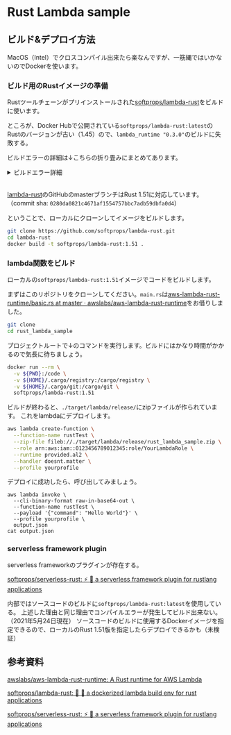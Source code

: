 # Rust Lambda sample

## ビルド&デプロイ方法

MacOS（Intel）でクロスコンパイル出来たら楽なんですが、一筋縄ではいかないのでDockerを使います。

### ビルド用のRustイメージの準備

Rustツールチェーンがプリインストールされた[softprops/lambda-rust](https://github.com/softprops/lambda-rust)をビルドに使います。

ところが、Docker Hubで公開されている`softprops/lambda-rust:latest`の
Rustのバージョンが古い（1.45）ので、`lambda_runtime "0.3.0"`のビルドに失敗する。

ビルドエラーの詳細は↓こちらの折り畳みにまとめてあります。
<details>
<summary>ビルドエラー詳細</summary>

`softprops/lambda-rust:latest`でビルドしたときのログ

```sh
docker run --rm -v ${PWD}:/code -v ${HOME}/.cargo/registry:/cargo/registry -v ${HOME}/.cargo/git:/cargo/git softprops/lambda-rust:latest
    Updating crates.io index
 Downloading crates ...
  Downloaded num-integer v0.1.44
  Downloaded pin-utils v0.1.0
  Downloaded proc-macro-hack v0.5.19
  （省略）
   Compiling num_cpus v1.13.0
   Compiling socket2 v0.4.0
   Compiling time v0.1.44
error[E0658]: `match` is not allowed in a `const fn`
   --> /root/.cargo/registry/src/github.com-1ecc6299db9ec823/socket2-0.4.0/src/lib.rs:156:9
    |
156 | /         match address {
157 | |             SocketAddr::V4(_) => Domain::IPV4,
158 | |             SocketAddr::V6(_) => Domain::IPV6,
159 | |         }
    | |_________^
    |
    = note: see issue #49146 <https://github.com/rust-lang/rust/issues/49146> for more information

error: aborting due to previous error

For more information about this error, try `rustc --explain E0658`.
error: could not compile `socket2`.

To learn more, run the command again with --verbose.
warning: build failed, waiting for other jobs to finish...
error: build failed
```

socket2はhyperが依存しているcrate

```sh
cargo tree -i socket2
socket2 v0.4.0
└── hyper v0.14.7
    └── lambda_runtime v0.3.0
        └── rust_lambda_sample v0.1.0 
```


コンパイルエラーが発生する箇所はここ

```rust
impl Domain {
    /// Domain for IPv4 communication, corresponding to `AF_INET`.
    pub const IPV4: Domain = Domain(sys::AF_INET);


    /// Domain for IPv6 communication, corresponding to `AF_INET6`.
    pub const IPV6: Domain = Domain(sys::AF_INET6);


    /// Returns the correct domain for `address`.
    pub const fn for_address(address: SocketAddr) -> Domain {
        match address {
            SocketAddr::V4(_) => Domain::IPV4,
            SocketAddr::V6(_) => Domain::IPV6,
        }
    }
}
```

https://github.com/rust-lang/socket2/blob/b1479fffa0749147eabd15ad9038d0f9a0cc7825/src/lib.rs#L147-L161

Rust 1.46.0から`const fn`の中で`match`が使えるようになった。
すなわち、Rust 1.46.0以上では上記のコードは合法である。

参考: [Announcing Rust 1.46.0 | Rust Blog](https://blog.rust-lang.org/2020/08/27/Rust-1.46.0.html)

</details>

<br>

[lambda-rust](https://github.com/softprops/lambda-rust)のGitHubのmasterブランチはRust 1.51に対応しています。
（commit sha: `0280da0821c4671af1554757bbc7adb59dbfa0d4`）

ということで、ローカルにクローンしてイメージをビルドします。

```sh
git clone https://github.com/softprops/lambda-rust.git
cd lambda-rust
docker build -t softprops/lambda-rust:1.51 .
```

### lambda関数をビルド

ローカルの`softprops/lambda-rust:1.51`イメージでコードをビルドします。

まずはこのリポジトリをクローンしてください。`main.rs`は[aws-lambda-rust-runtime/basic.rs at master · awslabs/aws-lambda-rust-runtime](https://github.com/awslabs/aws-lambda-rust-runtime/blob/master/lambda-runtime/examples/basic.rs)をお借りしました。

```sh
git clone 
cd rust_lambda_sample
```

プロジェクトルートで↓のコマンドを実行します。ビルドにはかなり時間がかかるので気長に待ちましょう。

```sh
docker run --rm \
  -v ${PWD}:/code \
  -v ${HOME}/.cargo/registry:/cargo/registry \
  -v ${HOME}/.cargo/git:/cargo/git \
  softprops/lambda-rust:1.51
```

ビルドが終わると、`./target/lambda/release/`にzipファイルが作られています。
これをlambdaにデプロイします。


```sh
aws lambda create-function \
  --function-name rustTest \
  --zip-file fileb://./target/lambda/release/rust_lambda_sample.zip \
  --role arn:aws:iam::0123456789012345:role/YourLambdaRole \
  --runtime provided.al2 \
  --handler doesnt.matter \
  --profile yourprofile
```

デプロイに成功したら、呼び出してみましょう。

```
aws lambda invoke \
  --cli-binary-format raw-in-base64-out \
  --function-name rustTest \
  --payload '{"command": "Hello World"}' \
  --profile yourprofile \
  output.json
cat output.json
```

### serverless framework plugin
serverless frameworkのプラグインが存在する。

[softprops/serverless-rust: ⚡ 🦀 a serverless framework plugin for rustlang applications](https://github.com/softprops/serverless-rust)

内部ではソースコードのビルドに`softprops/lambda-rust:latest`を使用している。
上述した理由と同じ理由でコンパイルエラーが発生してビルド出来ない。（2021年5月24日現在）
ソースコードのビルドに使用するDockerイメージを指定できるので、ローカルのRust 1.51版を指定したらデプロイできるかも（未検証）


## 参考資料
[awslabs/aws-lambda-rust-runtime: A Rust runtime for AWS Lambda](https://github.com/awslabs/aws-lambda-rust-runtime)

[softprops/lambda-rust: 🐳 🦀 a dockerized lambda build env for rust applications](https://github.com/softprops/lambda-rust)

[softprops/serverless-rust: ⚡ 🦀 a serverless framework plugin for rustlang applications](https://github.com/softprops/serverless-rust)
